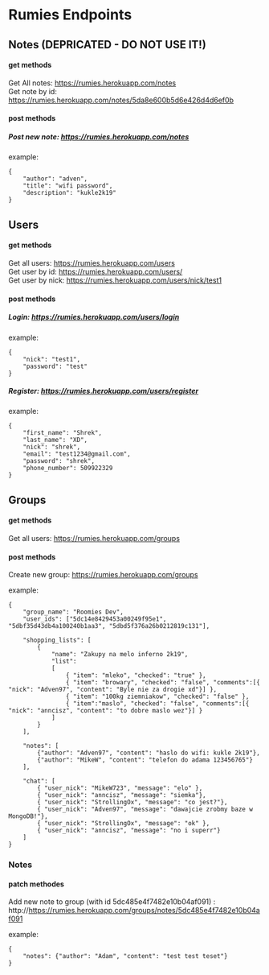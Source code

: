 # Rumies Endpoints

## Notes (DEPRICATED - DO NOT USE IT!)
#### get methods
Get All notes: https://rumies.herokuapp.com/notes<br/> 
Get note by id: https://rumies.herokuapp.com/notes/5da8e600b5d6e426d4d6ef0b
#### post methods
##### Post new note: https://rumies.herokuapp.com/notes
example:
```
{
    "author": "adven",
    "title": "wifi password",
    "description": "kukle2k19"
}
```

## Users
#### get methods
Get all users: https://rumies.herokuapp.com/users<br/> 
Get user by id: https://rumies.herokuapp.com/users/<br/> 
Get user by nick: https://rumies.herokuapp.com/users/nick/test1
#### post methods
##### Login: https://rumies.herokuapp.com/users/login
example:
```
{
    "nick": "test1",
    "password": "test"
}
```
##### Register: https://rumies.herokuapp.com/users/register
example:
```
{
    "first_name": "Shrek",
    "last_name": "XD",
    "nick": "shrek",
    "email": "test1234@gmail.com",
    "password": "shrek",
    "phone_number": 509922329
}
```

## Groups
#### get methods
Get all users: https://rumies.herokuapp.com/groups<br/> 
#### post methods
Create new group: https://rumies.herokuapp.com/groups<br/> 

example:
```
{ 
    "group_name": "Roomies Dev",
    "user_ids": ["5dc14e8429453a00249f95e1", "5dbf35d43db4a100240b1aa3", "5dbd5f376a26b0212819c131"],

    "shopping_lists": [
        {   
            "name": "Zakupy na melo inferno 2k19",
            "list": 
            [
                { "item": "mleko", "checked": "true" },
                { "item": "browary", "checked": "false", "comments":[{ "nick": "Adven97", "content": "Byle nie za drogie xd"}] }, 
                { "item": "100kg ziemniakow", "checked": "false" },
                { "item":"maslo", "checked": "false", "comments":[{ "nick": "anncisz", "content": "to dobre maslo wez"}] }
            ]    
        }
    ],
    
    "notes": [
        {"author": "Adven97", "content": "haslo do wifi: kukle 2k19"},
        {"author": "MikeW", "content": "telefon do adama 123456765"}
    ],    

    "chat": [
        { "user_nick": "MikeW723", "message": "elo" }, 
        { "user_nick": "anncisz", "message": "siemka"},
        { "user_nick": "StrollingOx", "message": "co jest?"}, 
        { "user_nick": "Adven97", "message": "dawajcie zrobmy baze w MongoDB!"}, 
        { "user_nick": "StrollingOx", "message": "ok" }, 
        { "user_nick": "anncisz", "message": "no i superr"}
    ]
}
```
### Notes
#### patch methodes
Add new note to group (with id 5dc485e4f7482e10b04af091) : http://https://rumies.herokuapp.com/groups/notes/5dc485e4f7482e10b04af091

example:
```
{
	"notes": {"author": "Adam", "content": "test test teset"}
}
```
